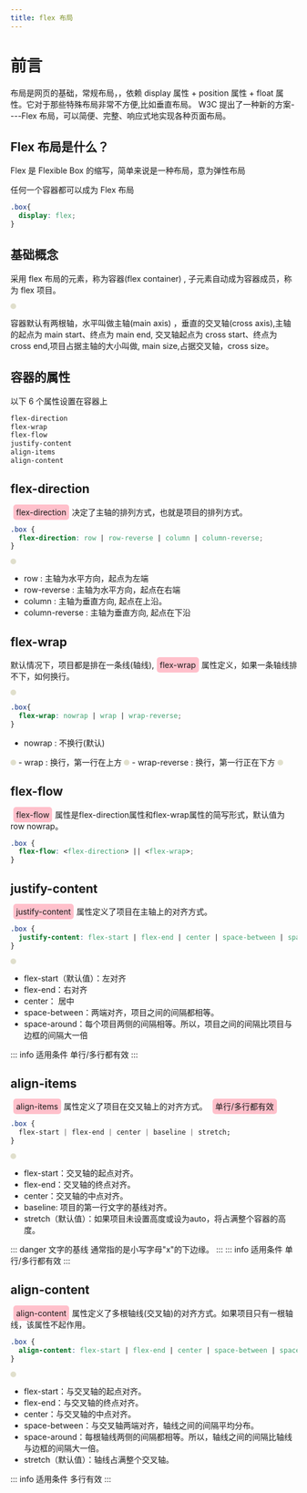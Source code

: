 ```yaml
---
title: flex 布局
---
```


# 前言

布局是网页的基础，常规布局，，依赖 display 属性 + position 属性 + float 属性。它对于那些特殊布局非常不方便,比如垂直布局。
W3C 提出了一种新的方案----Flex 布局，可以简便、完整、响应式地实现各种页面布局。

## Flex 布局是什么？

Flex 是 Flexible Box 的缩写，简单来说是一种布局，意为弹性布局

任何一个容器都可以成为 Flex 布局

```CSS
.box{
  display: flex;
}
```

## 基础概念

采用 flex 布局的元素，称为容器(flex container) , 子元素自动成为容器成员，称为 flex 项目。

<img src="https://www.ruanyifeng.com/blogimg/asset/2015/bg2015071004.png" alt="" title="">

容器默认有两根轴，水平叫做主轴(main axis) ，垂直的交叉轴(cross axis),主轴的起点为 main start、终点为 main end, 交叉轴起点为 cross start、终点为 cross end,项目占据主轴的大小叫做, main size,占据交叉轴，cross size。

## 容器的属性

以下 6 个属性设置在容器上

```CSS
flex-direction
flex-wrap
flex-flow
justify-content
align-items
align-content
```

## flex-direction

<div class="i">flex-direction</div>决定了主轴的排列方式，也就是项目的排列方式。

```CSS
.box {
  flex-direction: row | row-reverse | column | column-reverse;
}
```

<img src="https://www.ruanyifeng.com/blogimg/asset/2015/bg2015071005.png" alt="" title="">

- row : 主轴为水平方向，起点为左端
- row-reverse : 主轴为水平方向，起点在右端
- column : 主轴为垂直方向, 起点在上沿。
- column-reverse : 主轴为垂直方向, 起点在下沿

## flex-wrap
默认情况下，项目都是排在一条线(轴线),<span class="i">flex-wrap</span>属性定义，如果一条轴线排不下，如何换行。

<img src="https://www.ruanyifeng.com/blogimg/asset/2015/bg2015071006.png" alt="" title="">

```CSS
.box{
  flex-wrap: nowrap | wrap | wrap-reverse;
}
```
- nowrap : 不换行(默认)
<img src="https://www.ruanyifeng.com/blogimg/asset/2015/bg2015071007.png" alt="" title="">
- wrap : 换行，第一行在上方
<img src="https://www.ruanyifeng.com/blogimg/asset/2015/bg2015071008.jpg" alt="" title="">
- wrap-reverse : 换行，第一行正在下方
<img src="https://www.ruanyifeng.com/blogimg/asset/2015/bg2015071009.jpg" alt="" title="">


## flex-flow
<span class="i">flex-flow</span>属性是flex-direction属性和flex-wrap属性的简写形式，默认值为row nowrap。
```CSS
.box {
  flex-flow: <flex-direction> || <flex-wrap>;
}
```

## justify-content
<span class="i">justify-content</span>属性定义了项目在主轴上的对齐方式。

```CSS
.box {
  justify-content: flex-start | flex-end | center | space-between | space-around;
}
```
<img src="https://www.ruanyifeng.com/blogimg/asset/2015/bg2015071010.png" alt="" title="">

- flex-start（默认值）：左对齐
- flex-end：右对齐
- center： 居中
- space-between：两端对齐，项目之间的间隔都相等。
- space-around：每个项目两侧的间隔相等。所以，项目之间的间隔比项目与边框的间隔大一倍

::: info   适用条件
单行/多行都有效
:::
## align-items
<span class="i">align-items</span>属性定义了项目在交叉轴上的对齐方式。  <span  class="i">单行/多行都有效</span>

```CSS
.box {
  flex-start | flex-end | center | baseline | stretch;
}
```
<img src="https://www.ruanyifeng.com/blogimg/asset/2015/bg2015071011.png" alt="" title="">

- flex-start：交叉轴的起点对齐。
- flex-end：交叉轴的终点对齐。
- center：交叉轴的中点对齐。
- baseline: 项目的第一行文字的基线对齐。
- stretch（默认值）：如果项目未设置高度或设为auto，将占满整个容器的高度。

::: danger   文字的基线
通常指的是小写字母"x"的下边缘。
:::
::: info   适用条件
单行/多行都有效
:::

## align-content
<span class="i">align-content</span>属性定义了多根轴线(交叉轴)的对齐方式。如果项目只有一根轴线，该属性不起作用。
```CSS
.box {
  align-content: flex-start | flex-end | center | space-between | space-around | stretch;
}
```
<img src="https://www.ruanyifeng.com/blogimg/asset/2015/bg2015071012.png" alt="" title="">

- flex-start：与交叉轴的起点对齐。
- flex-end：与交叉轴的终点对齐。
- center：与交叉轴的中点对齐。
- space-between：与交叉轴两端对齐，轴线之间的间隔平均分布。
- space-around：每根轴线两侧的间隔都相等。所以，轴线之间的间隔比轴线与边框的间隔大一倍。
- stretch（默认值）：轴线占满整个交叉轴。

::: info   适用条件
多行有效
:::

<style scoped>
.i{
    display: inline;
    padding:5px;
    background-color: pink;
    border-radius: 5px;
    margin:auto 5px
}

img{
    border: 5px solid #e0dfcc;
    border-radius:5px;
}
</style>
